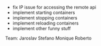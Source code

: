 - fix IP issue for accessing the remote api
- implement starting containers
- implement stopping containers
- implement reloading containers
- implement other funny stuff

Team: 
Jaroslav
Stefano
Monique
Roberto
